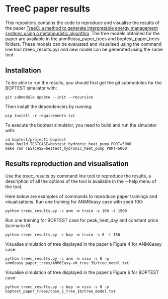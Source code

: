 # TreeC paper results

This repository contains the code to reproduce and visualise the results of the paper [TreeC: a method to generate interpretable energy management systems using a metaheuristic algorithm](https://arxiv.org/abs/2304.08310). The tree models obtained for the paper are available in the anm6easy_paper_trees and boptest_paper_trees folders. These models can be evaluated and visualised using the command line tool (treec_results.py) and new model can be generated  using the same tool.

## Installation
To be able to run the results, you should first get the git submodules for the BOPTEST simulator with:

```
git submodule update --init --recursive
```

Then install the dependencies by running:

```
pip install -r requirements.txt
```

To execute the boptest simulator, you need to build and run the simulator with:
```
cd boptest/project1-boptest
make build TESTCASE=bestest_hydronic_heat_pump PORT=5000
make run TESTCASE=bestest_hydronic_heat_pump PORT=5000
```

## Results reproduction and visualisation

Use the treec_results.py command line tool to reproduce the results, a description of all the options of the tool is available in the --help menu of the tool.

Here below are examples of commands to reproduce paper trainings and visualisations.
Run one training for ANM6easy case with seed 100:
```
python treec_results.py -c anm -m train -s 100 -t 1500
```
Run one training for BOPTEST case for peak_heat_day and constant price (scenario 0):
```
python treec_results.py -c bop -m train -s 0 -t 150
```
Visualise simulation of tree displayed in the paper's Figure 4 for ANM6easy case:
```
python treec_results.py -c anm -m visu -s 0 -p anm6easy_paper_trees/ANM6Easy-v0_tree_39/tree_model.txt
```
Visualise simulation of tree displayed in the paper's Figure 6 for BOPTEST case:
```
python treec_results.py -c bop -m visu -s 0 -p boptest_paper_trees/case_E_tree_10/tree_model.txt
```